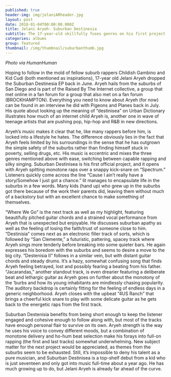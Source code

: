 ```yaml
---
published: true
header-img: img/jelaniARheader.jpg
layout: post
date: 2018-01-04T00:00:00.000Z
title: Jelani Aryeh- Suburban Destinesia
subtitle: The 17-year-old skillfully fuses genres on his first project
categories: albums
group: featured
thumbnail: /img/thumbnail/suburbanthumb.jpg
---
```

<p class="p1"><em>Photo via HumanHuman</em></p>
<p>Hoping to follow in the mold of fellow suburb rappers Childish Gambino and Kid Cudi (both mentioned as inspirations), 17-year old Jelani Aryeh dropped the Suburban Destinesia EP back in June. Aryeh hails from the suburbs of San Diego and is part of the Raised By The Internet collective, a group that met online in a fan forum for a group that also met on a fan forum (BROCKHAMPTON). Everything you need to know about Aryeh (for now) can be found in an interview he did with Pigeons and Planes back in July. His quote about looking up the meaning of “destinisea” on Urban Dictionary illustrates how much of an internet child Aryeh is, another one in wave of teenage artists that are pushing pop, hip-hop and R&B in new directions.</p>

<p>Aryeh’s music makes it clear that he, like many rappers before him, is locked into a lifestyle he hates. The difference obviously lies in the fact that Aryeh feels limited by his surroundings in the sense that he has outgrown the simple safety of the suburbs rather than finding himself stuck in poverty, selling drugs, etc. His music is eccentric and mixes the three genres mentioned above with ease, switching between capable rapping and silky singing. Suburban Destinisea is his first official project, and it opens with Aryeh spitting monotone raps over a snappy kick-snare on “Spectrum.” Listeners quickly come across the line “Cause I ain’t really have a story/Somehow I just got a chance.” Iit manages to encapsulate life in the suburbs in a few words. Many kids (hand up) who grew up in the suburbs got there because of the work their parents did, leaving them without much of a backstory but with an excellent chance to make something of themselves.</p> 

<p>“Where We Go” is the next track as well as my highlight, featuring beautifully pitched guitar chords and a strained vocal performance from Aryeh that is unexpected but enjoyable. He discusses suburban apathy as well as the feeling of losing the faith/trust of someone close to him. “Destinisia” comes next as an electronic filler track of sorts, which is followed by “San Clemente,” a futuristic, pattering, spacey track where Aryeh sings more tenderly before breaking into some quieter bars. He again expresses his boredom with the suburbs and seems to desire a move to the big city. “Destenisia II” follows in a similar vein, but with distant guitar chords and steady drums. It’s a hazy, somewhat confusing song that finds Aryeh feeling betrayed, lost and possibly fearing a beating from his father. “Jacarandas,” another standout track, is even drearier featuring a deliberate beat and lethargic guitar as Aryeh goes on further about the monotony of the ‘burbs and how its young inhabitants are mindlessly chasing popularity. The auditory backdrop is certainly fitting for the feeling of endless days in a generic neighborhood. Aryeh closes with the upbeat “4US Ranch” that brings a cheerful kick snare to play with some delicate guitar as he gets back to the energetic raps from the first track.</p>

<p>Suburban Destenisia benefits from being short enough to keep the listener engaged and cohesive enough to follow along with, but most of the tracks have enough personal flair to survive on its own. Aryeh strength is the way he uses his voice to convey different moods, but a combination of monotone delivery and ho-hum beat selection make his forays into full-on rapping (the first and last tracks) somewhat underwhelming. New subject matter for the next project would be appreciated, as themes from the suburbs seem to be exhausted. Still, it’s impossible to deny his talent as a pure musician, and Suburban Destinisea is a top-shelf debut from a kid who is just seventeen and only got into music full-time about a year ago. He has much growing up to do, but Jelani Aryeh is already far ahead of the curve.</p>
